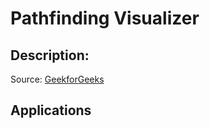 # Pathfinding Visualizer

## Description:

Source: [GeekforGeeks](https://www.geeksforgeeks.org/a-search-algorithm/)


## Applications
